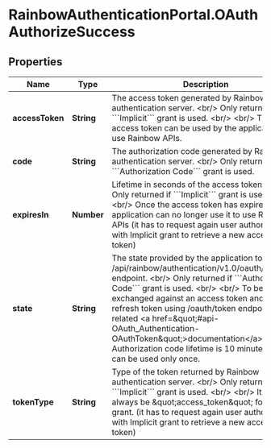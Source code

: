 # RainbowAuthenticationPortal.OAuthAuthorizeSuccess

## Properties
Name | Type | Description | Notes
------------ | ------------- | ------------- | -------------
**accessToken** | **String** | The access token generated by Rainbow authentication server. &lt;br/&gt; Only returned if &#x60;&#x60;&#x60;Implicit&#x60;&#x60;&#x60; grant is used. &lt;br/&gt; &lt;br/&gt; The access token can be used by the application to use Rainbow APIs. | [optional] 
**code** | **String** | The authorization code generated by Rainbow authentication server. &lt;br/&gt; Only returned if &#x60;&#x60;&#x60;Authorization Code&#x60;&#x60;&#x60; grant is used. | 
**expiresIn** | **Number** | Lifetime in seconds of the access token. &lt;br/&gt; Only returned if &#x60;&#x60;&#x60;Implicit&#x60;&#x60;&#x60; grant is used. &lt;br/&gt; &lt;br/&gt; Once the access token has expired, the application can no longer use it to use Rainbow APIs (it has to request again user authorization with Implicit grant to retrieve a new access token) | [optional] 
**state** | **String** | The state provided by the application to GET /api/rainbow/authentication/v1.0/oauth/authorize endpoint. &lt;br/&gt; Only returned if &#x60;&#x60;&#x60;Authorization Code&#x60;&#x60;&#x60; grant is used. &lt;br/&gt; &lt;br/&gt; To be exchanged against an access token and a refresh token using /oauth/token endpoint (see related &lt;a href&#x3D;\&quot;#api-OAuth_Authentication-OAuthToken\&quot;&gt;documentation&lt;/a&gt;). &lt;br/&gt; Authorization code lifetime is 10 minutes and it can be used only once. | 
**tokenType** | **String** | Type of the token returned by Rainbow authentication server. &lt;br/&gt; Only returned if &#x60;&#x60;&#x60;Implicit&#x60;&#x60;&#x60; grant is used. &lt;br/&gt; &lt;br/&gt; It will always be \&quot;access_token\&quot; for Implicit grant. (it has to request again user authorization with Implicit grant to retrieve a new access token) | [optional] 


